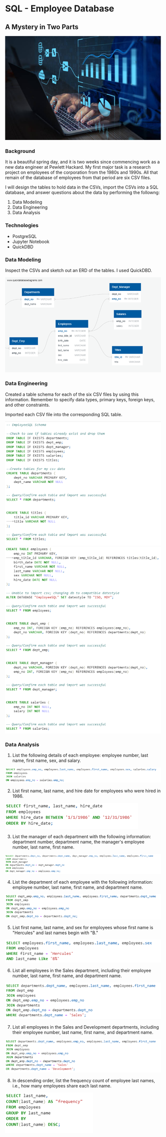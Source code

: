 # SQL - Employee Database
## A Mystery in Two Parts

![DBstock](/images/DBstock.png)

### Background

It is a beautiful spring day, and it is two weeks since commencing work as a new data engineer at Pewlett Hackard. My first major task is a research project on employees of the corporation from the 1980s and 1990s. All that remain of the database of employees from that period are six CSV files.

I will design the tables to hold data in the CSVs, import the CSVs into a SQL database, and answer questions about the data by performing the followng:

1. Data Modeling
2. Data Engineering
3. Data Analysis

### Technologies

* PostgreSQL
* Jupyter Notebook
* QuickDBD

### Data Modeling

Inspect the CSVs and sketch out an ERD of the tables. I used QuickDBD.

![Employees_ERD](/images/Employees_ERD.png)

### Data Engineering

Created a table schema for each of the six CSV files by using this information. Remember to specify data types, primary keys, foreign keys, and other constraints.

Imported each CSV file into the corresponding SQL table.

![SQLsch1](/images/SQLsch1.PNG)
![SQLsch2](/images/SQLsch2.PNG)

### Data Analysis

1. List the following details of each employee: employee number, last name, first name, sex, and salary.

![SQLda1](/images/SQLda1.PNG)

2. List first name, last name, and hire date for employees who were hired in 1986.

![SQLda2](/images/SQLda2.PNG)

3. List the manager of each department with the following information: department number, department name, the manager's employee number, last name, first name.

![SQLda3](/images/SQLda3.PNG)

4. List the department of each employee with the following information: employee number, last name, first name, and department name.

![SQLda4](/images/SQLda4.PNG)

5. List first name, last name, and sex for employees whose first name is "Hercules" and last names begin with "B."

![SQLda5](/images/SQLda5.PNG)

6. List all employees in the Sales department, including their employee number, last name, first name, and department name.

![SQLda6](/images/SQLda6.PNG)

7. List all employees in the Sales and Development departments, including their employee number, last name, first name, and department name.

![SQLda7](/images/SQLda7.PNG)

8. In descending order, list the frequency count of employee last names, i.e., how many employees share each last name.

![SQLda8](/images/SQLda8.PNG)

